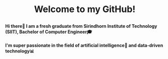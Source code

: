 # <p align=center>Welcome to my GitHub!

#### Hi there👋 I am a fresh graduate from Sirindhorn Institute of Technology (SIIT), Bachelor of Computer Engineer🎓</br>
#### I'm super passionate in the field of artificial intelligence🤖 and data-driven technology📊


